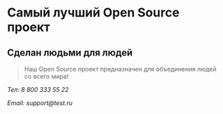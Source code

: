 # Самый лучший Open Source проект

## Сделан людьми для людей

> Наш Open Source проект предназначен для объединения людей со всего мира!

 _Тел: 8 800 333 55 22_
 
 _Email: support@test.ru_

